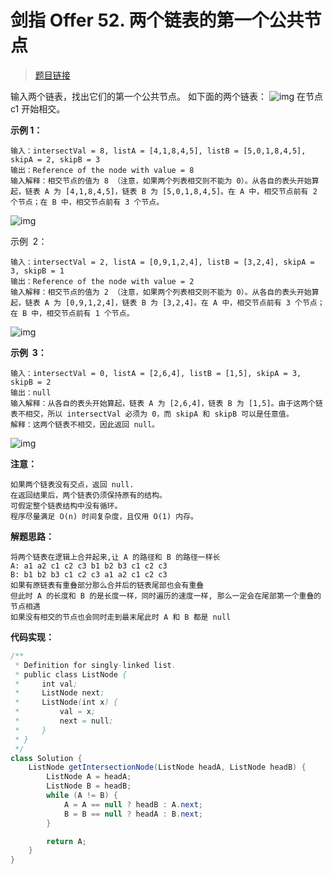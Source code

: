 <!-- customize-tags:链表 -->

# 剑指 Offer 52. 两个链表的第一个公共节点

> [题目链接](https://leetcode.cn/problems/liang-ge-lian-biao-de-di-yi-ge-gong-gong-jie-dian-lcof)

输入两个链表，找出它们的第一个公共节点。
如下面的两个链表：
![img](https://assets.leetcode-cn.com/aliyun-lc-upload/uploads/2018/12/14/160_statement.png)
在节点 c1 开始相交。

**示例 1：**

```text
输入：intersectVal = 8, listA = [4,1,8,4,5], listB = [5,0,1,8,4,5], skipA = 2, skipB = 3
输出：Reference of the node with value = 8
输入解释：相交节点的值为 8 （注意，如果两个列表相交则不能为 0）。从各自的表头开始算起，链表 A 为 [4,1,8,4,5]，链表 B 为 [5,0,1,8,4,5]。在 A 中，相交节点前有 2 个节点；在 B 中，相交节点前有 3 个节点。
```

![img](https://assets.leetcode-cn.com/aliyun-lc-upload/uploads/2018/12/14/160_example_1.png)

示例  2：

```text
输入：intersectVal = 2, listA = [0,9,1,2,4], listB = [3,2,4], skipA = 3, skipB = 1
输出：Reference of the node with value = 2
输入解释：相交节点的值为 2 （注意，如果两个列表相交则不能为 0）。从各自的表头开始算起，链表 A 为 [0,9,1,2,4]，链表 B 为 [3,2,4]。在 A 中，相交节点前有 3 个节点；在 B 中，相交节点前有 1 个节点。
```

![img](https://assets.leetcode-cn.com/aliyun-lc-upload/uploads/2018/12/14/160_example_2.png)

**示例  3：**

```text
输入：intersectVal = 0, listA = [2,6,4], listB = [1,5], skipA = 3, skipB = 2
输出：null
输入解释：从各自的表头开始算起，链表 A 为 [2,6,4]，链表 B 为 [1,5]。由于这两个链表不相交，所以 intersectVal 必须为 0，而 skipA 和 skipB 可以是任意值。
解释：这两个链表不相交，因此返回 null。
```

![img](https://assets.leetcode-cn.com/aliyun-lc-upload/uploads/2018/12/14/160_example_3.png)

**注意：**

```text
如果两个链表没有交点，返回 null.
在返回结果后，两个链表仍须保持原有的结构。
可假定整个链表结构中没有循环。
程序尽量满足 O(n) 时间复杂度，且仅用 O(1) 内存。
```

**解题思路：**

```链表
将两个链表在逻辑上合并起来,让 A 的路径和 B 的路径一样长
A: a1 a2 c1 c2 c3 b1 b2 b3 c1 c2 c3
B: b1 b2 b3 c1 c2 c3 a1 a2 c1 c2 c3
如果有原链表有重叠部分那么合并后的链表尾部也会有重叠
但此时 A 的长度和 B 的是长度一样，同时遍历的速度一样, 那么一定会在尾部第一个重叠的节点相遇
如果没有相交的节点也会同时走到最末尾此时 A 和 B 都是 null
```

**代码实现：**

```java
/**
 * Definition for singly-linked list.
 * public class ListNode {
 *     int val;
 *     ListNode next;
 *     ListNode(int x) {
 *         val = x;
 *         next = null;
 *     }
 * }
 */
class Solution {
    ListNode getIntersectionNode(ListNode headA, ListNode headB) {
        ListNode A = headA;
        ListNode B = headB;
        while (A != B) {
            A = A == null ? headB : A.next;
            B = B == null ? headA : B.next;
        }

        return A;
    }
}
```
